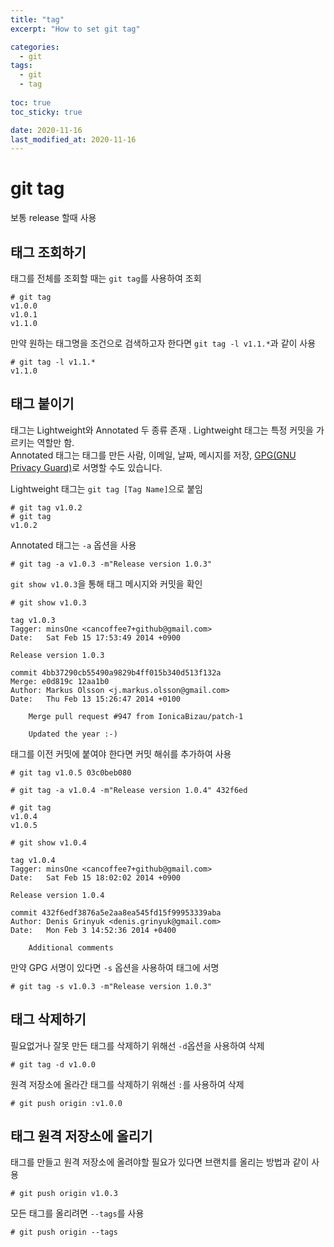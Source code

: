 ```yaml
---
title: "tag"
excerpt: "How to set git tag"

categories:
  - git
tags:
  - git
  - tag
  
toc: true
toc_sticky: true

date: 2020-11-16
last_modified_at: 2020-11-16
---
```


# git tag
보통 release 할때 사용


## 태그 조회하기

태그를 전체를 조회할 때는 `git tag`를 사용하여 조회
```
# git tag
v1.0.0
v1.0.1
v1.1.0
```

만약 원하는 태그명을 조건으로 검색하고자 한다면 `git tag -l v1.1.*`과 같이 사용
```
# git tag -l v1.1.*
v1.1.0
```

## 태그 붙이기
태그는 Lightweight와 Annotated 두 종류 존재 . Lightweight 태그는 특정 커밋을 가르키는 역할만 함.  
Annotated 태그는 태그를 만든 사람, 이메일, 날짜, 메시지를 저장,  [GPG(GNU Privacy Guard)](http://ko.wikipedia.org/wiki/GNU_프라이버시_가드)로 서명할 수도 있습니다.

Lightweight 태그는 `git tag [Tag Name]`으로 붙임
```
# git tag v1.0.2
# git tag
v1.0.2
```

Annotated 태그는 `-a` 옵션을 사용
```
# git tag -a v1.0.3 -m"Release version 1.0.3"
```

`git show v1.0.3`을 통해 태그 메시지와 커밋을 확인
```
# git show v1.0.3

tag v1.0.3
Tagger: minsOne <cancoffee7+github@gmail.com>
Date:   Sat Feb 15 17:53:49 2014 +0900

Release version 1.0.3

commit 4bb37290cb55490a9829b4ff015b340d513f132a
Merge: e0d819c 12aa1b0
Author: Markus Olsson <j.markus.olsson@gmail.com>
Date:   Thu Feb 13 15:26:47 2014 +0100

    Merge pull request #947 from IonicaBizau/patch-1
    
    Updated the year :-)
```

태그를 이전 커밋에 붙여야 한다면 커밋 해쉬를 추가하여 사용
```
# git tag v1.0.5 03c0beb080

# git tag -a v1.0.4 -m"Release version 1.0.4" 432f6ed

# git tag
v1.0.4
v1.0.5

# git show v1.0.4

tag v1.0.4
Tagger: minsOne <cancoffee7+github@gmail.com>
Date:   Sat Feb 15 18:02:02 2014 +0900

Release version 1.0.4

commit 432f6edf3876a5e2aa8ea545fd15f99953339aba
Author: Denis Grinyuk <denis.grinyuk@gmail.com>
Date:   Mon Feb 3 14:52:36 2014 +0400

    Additional comments
```

만약 GPG 서명이 있다면 `-s` 옵션을 사용하여 태그에 서명
```
# git tag -s v1.0.3 -m"Release version 1.0.3"
```

## 태그 삭제하기

필요없거나 잘못 만든 태그를 삭제하기 위해선 `-d`옵션을 사용하여 삭제
```
# git tag -d v1.0.0
```

원격 저장소에 올라간 태그를 삭제하기 위해선 `:`를 사용하여 삭제
```
# git push origin :v1.0.0
```


## 태그 원격 저장소에 올리기

태그를 만들고 원격 저장소에 올려야할 필요가 있다면 브랜치를 올리는 방법과 같이 사용
```
# git push origin v1.0.3
```

모든 태그를 올리려면 `--tags`를 사용
```
# git push origin --tags
```


